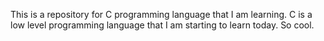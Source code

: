 This is a repository for C programming language that I am learning. C is a low level programming language that I am starting to learn today. So cool.
